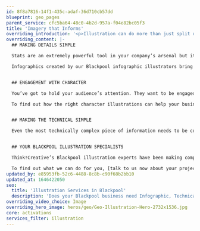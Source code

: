 ```yaml
---
id: 8f8a7816-14f1-435c-adaf-36d710cb57dd
blueprint: geo_pages
parent_service: cfc5ba64-48c0-4b2d-957a-f04e82bc05f3
title: 'Imagery that Informs'
overriding_introduction: '<p>Illustration can do more than just split up text and or fill space. Whether it’s for screen or print Think!Creative’s Blackpool illustration services ensure that your information engages and is understood by its audience. We do this by finding a better, simpler, more visual way of explaining your information. To see how our Blackpool illustrators can help your business call us.</p>'
overriding_content: |-
  ## MAKING DETAILS SIMPLE

  Stats are an extremely powerful tool in your company’s arsenal but it is very easy to use them so much that they can become overpowering to the reader. When that happens, they lose their impact.

  Infographics created by our Blackpool infographic illustrators bring data to life with maximum impact, and in a way that is beautifully engaging to the reader. So your data can shine through and grip its audience.


  ## ENGAGEMENT WITH CHARACTER

  You’ve got to hold your audience’s attention. They want to be engaged but they are also quick to click on something else. This is where a character can act as your company’s personal face to represent your brand, service or campaign. Characters do more to engage, to build empathy and rapport, and to show a human side to your business.

  To find out how the right character illustrations can help your business, talk to our Blackpool character illustrators.


  ## MAKING THE TECHNICAL SIMPLE

  Even the most technically complex piece of information needs to be conveyed in a way that a wider audience can understand. Whether that’s instruction manuals, assembly instructions, maps, marketing materials or other technical information, it needs to make sense. It’s not just about making the information simpler – it’s about making it mean something to the end user. That’s the power of our Blackpool technical illustration services.


  ## YOUR BLACKPOOL ILLUSTRATION SPECIALISTS

  Think!Creative’s Blackpool illustration experts have been making complex messages simple for companies like yours for over a decade.

  To find out what we can do for you, [talk to us now about your project.](/contact)
updated_by: e85953fb-52c6-4488-8c8b-c90f68b2bb10
updated_at: 1646422050
seo:
  title: 'Illustration Services in Blackpool'
  description: 'Does your Blackpool business need Infographic, Technical or Character Illustration? Talk To Think!Creative’s Illustration Experts on 01253 297900.'
overriding_video_choice: Image
overriding_hero_image: heros/geo/Geo-Illustration-Hero-2732x1536.jpg
core: activations
services_filter: illustration
---
```

